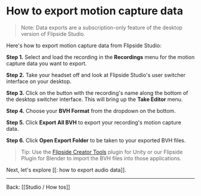 # How to export motion capture data

> Note: Data exports are a subscription-only feature of the desktop version of Flipside Studio.

Here's how to export motion capture data from Flipside Studio:

**Step 1.** Select and load the recording in the **Recordings** menu for the motion capture data you want to export.

**Step 2.** Take your headset off and look at Flipside Studio's user switcher interface on your desktop.

**Step 3.** Click on the button with the recording's name along the bottom of the desktop switcher interface. This will bring up the **Take Editor** menu.

**Step 4.** Choose your **BVH Format** from the dropdown on the bottom.

**Step 5.** Click **Export All BVH** to export your recording's motion capture data.

**Step 6.** Click **Open Export Folder** to be taken to your exported BVH files.

> Tip: Use the [Flipside Creator Tools](/docs/2023.1/creator-tools/getting-started) plugin for Unity or our Flipside Plugin for Blender to import the BVH files into those applications.

Next, let's explore [[: how to export audio data]].

---

Back: [[Studio / How tos]]
